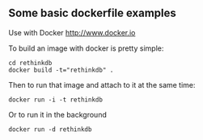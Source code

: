 <article class="markdown-body entry-content container-lg" itemprop="text">
                <h1>Some basic dockerfile examples</h1>
<p>Use with Docker <a href="http://www.docker.io" rel="nofollow">http://www.docker.io</a></p>
<p>To build an image with docker is pretty simple:</p>
<pre><code>cd rethinkdb
docker build -t="rethinkdb" .
</code></pre>
<p>Then to run that image and attach to it at the same time:</p>
<pre><code>docker run -i -t rethinkdb
</code></pre>
<p>Or to run it in the background</p>
<pre><code>docker run -d rethinkdb
</code></pre>
</article>
